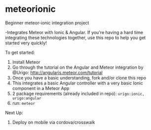 # meteorionic
Beginner meteor-ionic integration project

-Integrates Meteor with Ionic & Angular. If you're having a hard time integrating these technologies together, use this repo to help you get started very quickly!

To get started:

1. Install Meteor 
2. Go through the tutorial on the Angular and Meteor integration by @Urigo: http://angularjs.meteor.com/tutorial
3. Once you have a basic understanding, fork and/or clone this repo
4. This integrates a basic Angular controller with a very basic Ionic component in a Meteor App
5. 2 package requirements (already included in repo): ```urigo:ionic, urigo:angular```
6. run: ```meteor```

Next Up:
1. Deploy on mobile via cordova/crosswalk
